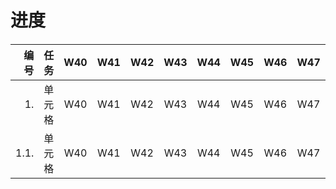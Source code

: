 # 进度

<h5>

|编号|任务|W40|W41|W42|W43|W44|W45|W46|W47|W48|W49|W50|W51|W52|
|-:  |:-:|:-:| :-:|:-:|:-:|:-:|:-:|:-:|:-:|:-:|:-:|:-:|:-:|:-:|
| 1.  | 单元格 |W40|W41|W42|W43|W44|W45|W46|W47|W48|W49|W50|W51|W52|
| 1.1.  | 单元格 |W40|W41|W42|W43|W44|W45|W46|W47|W48|W49|W50|W51|W52|

</h5>
